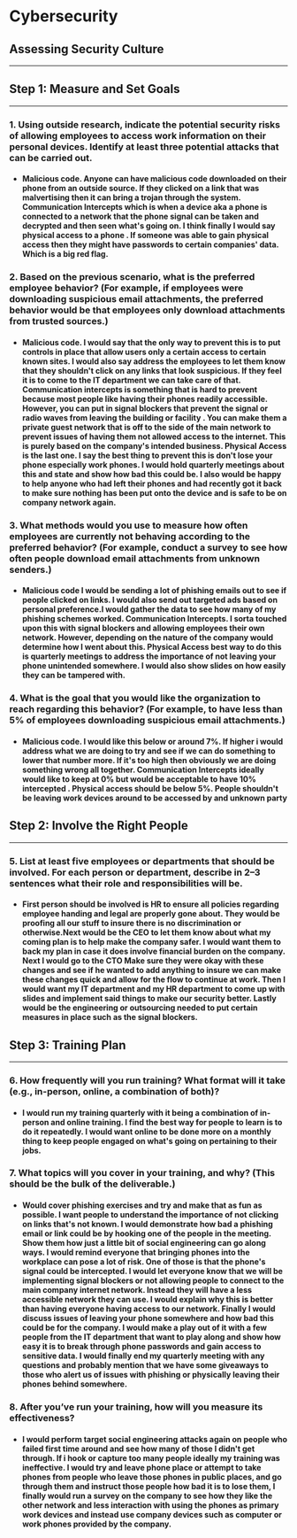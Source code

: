 # Cybersecurity
	
## Assessing Security Culture
____________
## Step 1: Measure and Set Goals
________

### 1. Using outside research, indicate the potential security risks of allowing employees to access work information on their personal devices. Identify at least three potential attacks that can be carried out.


+ #### Malicious code. Anyone can have malicious code downloaded on their phone from an outside source. If they clicked on a link that was malvertising then it can bring a trojan through the system. Communication Intercepts which is when a device aka a phone is connected to a network that the phone signal can be taken and decrypted and then seen what's going on. I think finally I would say physical access to a phone . If someone was able to gain physical access then they might have passwords to certain companies' data. Which is a big red flag. 
	

### 2. Based on the previous scenario, what is the preferred employee behavior? (For example, if employees were downloading suspicious email attachments, the preferred behavior would be that employees only download attachments from trusted sources.)


+ #### Malicious code. I would say that the only way to prevent this is to put controls in place that allow users only a certain access to certain known sites. I would also say address the employees to let them know that they shouldn't click on any links that look suspicious. If they feel it is to come to the IT department we can take care of that. Communication intercepts is something that is hard to prevent because most people like having their phones readily accessible. However, you can put in signal blockers that prevent the signal or radio waves from leaving the building or facility . You can make them a private guest network that is off to the side of the main network to prevent issues of having them not allowed access to the internet. This is purely based on the company's intended business. Physical Access is the last one. I say the best thing to prevent this is don't lose your phone especially work phones. I would hold quarterly meetings about this and state and show how bad this could be. I also would be happy to help anyone who had left their phones and had recently got it back to make sure nothing has been put onto the device and is safe to be on company network again. 
	

### 3. What methods would you use to measure how often employees are currently not behaving according to the preferred behavior? (For example, conduct a survey to see how often people download email attachments from unknown senders.)


+ #### Malicious code I would be sending a lot of phishing emails out to see if people clicked on links. I would also send out targeted ads based on personal preference.I would gather the data to see how many of my phishing schemes worked. Communication Intercepts. I sorta touched upon this with signal blockers and allowing employees their own network. However, depending on the nature of the company would determine how I went about this. Physical Access best way to do this is quarterly meetings to address the importance of not leaving your phone unintended somewhere. I would also show slides on how easily they can be tampered with. 
	

### 4. What is the goal that you would like the organization to reach regarding this behavior? (For example, to have less than 5% of employees downloading suspicious email attachments.)


+ #### Malicious code. I would like this below or around 7%. If higher i would address what we are doing to try and see if we can do something to lower that number more. If it's too high then obviously we are doing something wrong all together. Communication Intercepts ideally would like to keep at 0% but would be acceptable to have 10% intercepted . Physical access should be below 5%. People shouldn't be leaving work devices around to be accessed by and unknown party 
	



## Step 2: Involve the Right People
______
### 5. List at least five employees or departments that should be involved. For each person or department, describe in 2–3 sentences what their role and responsibilities will be.

+ #### First person should be involved is HR to ensure all policies regarding employee handing and legal are properly gone about. They would be proofing all our stuff to insure there is no discrimination or otherwise.Next would be the CEO to let them know about what my coming plan is to help make the company safer. I would want them to back my plan in case it does involve financial burden on the company. Next I would go to the CTO Make sure they were okay with these changes and see if he wanted to add anything to insure we can make these changes quick and allow for the flow to continue at work. Then I would want my IT department and my HR department to come up with slides and implement said things to make our security better. Lastly would be the engineering or outsourcing needed to put certain measures in place such as the signal blockers.  
	



## Step 3: Training Plan
_______

### 6. How frequently will you run training? What format will it take (e.g., in-person, online, a combination of both)?


+ #### I would run my training quarterly with it being a combination of in-person and online training. I find the best way for people to learn is to do it repeatedly. I would want online to be done more on a monthly thing to keep people engaged on what's going on pertaining to their jobs.  
	

### 7. What topics will you cover in your training, and why? (This should be the bulk of the deliverable.)


+ #### Would cover phishing exercises and try and make that as fun as possible. I want people to understand the importance of not clicking on links that's not known. I would demonstrate how bad a phishing email or link could be by hooking one of the people in the meeting. Show them how just a little bit of social engineering can go along ways. I would remind everyone that bringing phones into the workplace can pose a lot of risk. One of those is that the phone's signal could be intercepted. I would let everyone know that we will be implementing signal blockers or not allowing people to connect to the main company internet network. Instead they will have a less accessible network they can use. I would explain why this is better than having everyone having access to our network. Finally I would discuss issues of leaving your phone somewhere and how bad this could be for the company. I would make a play out of it with a few people from the IT department that want to play along and show how easy it is to break through phone passwords and gain access to sensitive data. I would finally end my quarterly meeting with any questions and probably mention that we have some giveaways to those who alert us of issues with phishing or physically leaving their phones behind somewhere.
	

### 8. After you’ve run your training, how will you measure its effectiveness? 


+ #### I would perform target social engineering attacks again on people who failed first time around and see how many of those I didn't get through. If i hook or capture too many people ideally my training was ineffective. I would try and leave phone place or attempt to take phones from people who leave those phones in public places, and go through them and instruct those people how bad it is to lose them, I finally would run a survey on the company to see how they like the other network and less interaction with using the phones as primary work devices and instead use company devices such as computer or work phones provided by the company. 
